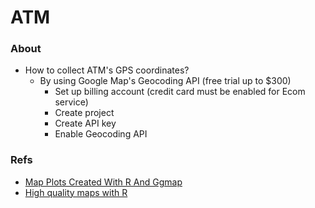 

ATM
=====

### About

* How to collect ATM's GPS coordinates?
  * By using Google Map's Geocoding API (free trial up to $300)
    * Set up billing account (credit card must be enabled for Ecom service)
    * Create project
    * Create API key
    * Enable Geocoding API

### Refs

* [Map Plots Created With R And Ggmap](https://www.littlemissdata.com/blog/maps)
* [High quality maps with R](https://www.londonr.org/wp-content/uploads/sites/2/presentations/LondonR_-_High_Quality_Maps_With_R_-_Simon_Hailstone_-_20140617.pdf)
